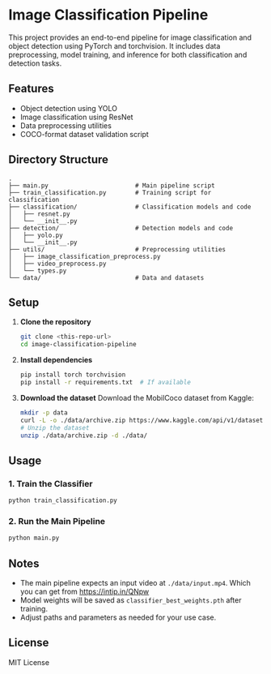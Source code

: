 # Image Classification Pipeline

This project provides an end-to-end pipeline for image classification and object detection using PyTorch and torchvision. It includes data preprocessing, model training, and inference for both classification and detection tasks.

## Features
- Object detection using YOLO
- Image classification using ResNet
- Data preprocessing utilities
- COCO-format dataset validation script

## Directory Structure
```
.
├── main.py                        # Main pipeline script
├── train_classification.py        # Training script for classification
├── classification/                # Classification models and code
│   ├── resnet.py
│   └── __init__.py
├── detection/                     # Detection models and code
│   ├── yolo.py
│   └── __init__.py
├── utils/                         # Preprocessing utilities
│   ├── image_classification_preprocess.py
│   ├── video_preprocess.py
│   └── types.py
└── data/                          # Data and datasets
```

## Setup
1. **Clone the repository**
   ```bash
   git clone <this-repo-url>
   cd image-classification-pipeline
   ```

2. **Install dependencies**
   ```bash
   pip install torch torchvision
   pip install -r requirements.txt  # If available
   ```

3. **Download the dataset**
   Download the MobilCoco dataset from Kaggle:
   ```bash
   mkdir -p data
   curl -L -o ./data/archive.zip https://www.kaggle.com/api/v1/datasets/download/gunawan26/labelled-indonesian-car-and-plate-number
   # Unzip the dataset
   unzip ./data/archive.zip -d ./data/
   ```

## Usage


### 1. Train the Classifier
```bash
python train_classification.py
```

### 2. Run the Main Pipeline
```bash
python main.py
```

## Notes
- The main pipeline expects an input video at `./data/input.mp4`. Which you can get from https://intip.in/QNpw
- Model weights will be saved as `classifier_best_weights.pth` after training.
- Adjust paths and parameters as needed for your use case.

## License
MIT License
